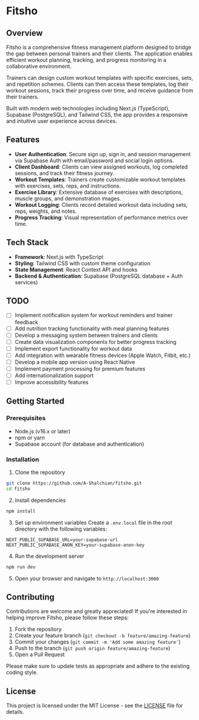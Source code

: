 # Fitsho

## Overview

Fitsho is a comprehensive fitness management platform designed to bridge the gap between personal trainers and their clients. The application enables efficient workout planning, tracking, and progress monitoring in a collaborative environment.

Trainers can design custom workout templates with specific exercises, sets, and repetition schemes. Clients can then access these templates, log their workout sessions, track their progress over time, and receive guidance from their trainers.

Built with modern web technologies including Next.js (TypeScript), Supabase (PostgreSQL), and Tailwind CSS, the app provides a responsive and intuitive user experience across devices.

## Features

- **User Authentication**: Secure sign up, sign in, and session management via Supabase Auth with email/password and social login options.
- **Client Dashboard**: Clients can view assigned workouts, log completed sessions, and track their fitness journey.
- **Workout Templates**: Trainers create customizable workout templates with exercises, sets, reps, and instructions.
- **Exercise Library**: Extensive database of exercises with descriptions, muscle groups, and demonstration images.
- **Workout Logging**: Clients record detailed workout data including sets, reps, weights, and notes.
- **Progress Tracking**: Visual representation of performance metrics over time.


## Tech Stack

- **Framework**: Next.js with TypeScript
- **Styling**: Tailwind CSS with custom theme configuration
- **State Management**: React Context API and hooks
- **Backend & Authentication**: Supabase (PostgreSQL database + Auth services)

## TODO

- [ ] Implement notification system for workout reminders and trainer feedback
- [ ] Add nutrition tracking functionality with meal planning features
- [ ] Develop a messaging system between trainers and clients
- [ ] Create data visualization components for better progress tracking
- [ ] Implement export functionality for workout data
- [ ] Add integration with wearable fitness devices (Apple Watch, Fitbit, etc.)
- [ ] Develop a mobile app version using React Native
- [ ] Implement payment processing for premium features
- [ ] Add internationalization support
- [ ] Improve accessibility features

## Getting Started

### Prerequisites

- Node.js (v16.x or later)
- npm or yarn
- Supabase account (for database and authentication)

### Installation

1. Clone the repository
```bash
git clone https://github.com/A-Shalchian/fitsho.git
cd fitsho
```

2. Install dependencies
```bash
npm install
```

3. Set up environment variables
Create a `.env.local` file in the root directory with the following variables:
```
NEXT_PUBLIC_SUPABASE_URL=your-supabase-url
NEXT_PUBLIC_SUPABASE_ANON_KEY=your-supabase-anon-key
```

4. Run the development server
```bash
npm run dev
```

5. Open your browser and navigate to `http://localhost:3000`

## Contributing

Contributions are welcome and greatly appreciated! If you're interested in helping improve Fitsho, please follow these steps:

1. Fork the repository
2. Create your feature branch (`git checkout -b feature/amazing-feature`)
3. Commit your changes (`git commit -m 'Add some amazing feature'`)
4. Push to the branch (`git push origin feature/amazing-feature`)
5. Open a Pull Request

Please make sure to update tests as appropriate and adhere to the existing coding style.

## License

This project is licensed under the MIT License - see the [LICENSE](LICENSE) file for details.
